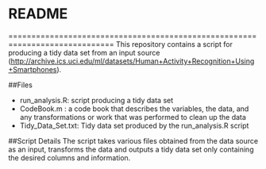 # README
=============================================================================
This repository contains a script for producing a tidy data set from an input source (http://archive.ics.uci.edu/ml/datasets/Human+Activity+Recognition+Using+Smartphones).

##Files
- run_analysis.R: script producing a tidy data set
- CodeBook.m : a code book that describes the variables, the data, and any transformations or work that was performed to clean up the data
- Tidy_Data_Set.txt: Tidy data set produced by the run_analysis.R script

##Script Details
The script takes various files obtained from the data source as an input, transforms the data and outputs a tidy data set only containing the desired columns and information.